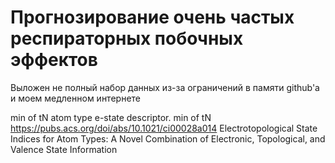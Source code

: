 # Прогнозирование очень частых респираторных побочных эффектов

Выложен не полный набор данных из-за ограничений в памяти github'a и моем медленном интернете

min of tN
atom type e-state descriptor.
min of tN
https://pubs.acs.org/doi/abs/10.1021/ci00028a014
Electrotopological State Indices for Atom Types: A Novel Combination of Electronic, Topological, and Valence State Information

